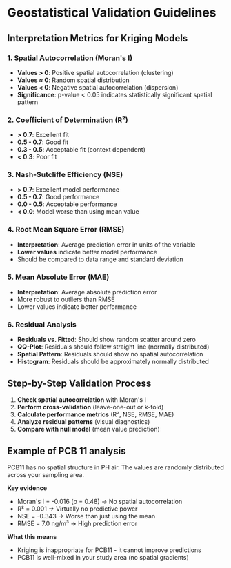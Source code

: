 # Geostatistical Validation Guidelines

## Interpretation Metrics for Kriging Models

### 1. Spatial Autocorrelation (Moran's I)
- **Values > 0**: Positive spatial autocorrelation (clustering)
- **Values ≈ 0**: Random spatial distribution  
- **Values < 0**: Negative spatial autocorrelation (dispersion)
- **Significance**: p-value < 0.05 indicates statistically significant spatial pattern

### 2. Coefficient of Determination (R²)
- **> 0.7**: Excellent fit
- **0.5 - 0.7**: Good fit
- **0.3 - 0.5**: Acceptable fit (context dependent)
- **< 0.3**: Poor fit

### 3. Nash-Sutcliffe Efficiency (NSE)
- **> 0.7**: Excellent model performance
- **0.5 - 0.7**: Good performance
- **0.0 - 0.5**: Acceptable performance
- **< 0.0**: Model worse than using mean value

### 4. Root Mean Square Error (RMSE)
- **Interpretation**: Average prediction error in units of the variable
- **Lower values** indicate better model performance
- Should be compared to data range and standard deviation

### 5. Mean Absolute Error (MAE) 
- **Interpretation**: Average absolute prediction error
- More robust to outliers than RMSE
- Lower values indicate better performance

### 6. Residual Analysis
- **Residuals vs. Fitted**: Should show random scatter around zero
- **QQ-Plot**: Residuals should follow straight line (normally distributed)
- **Spatial Pattern**: Residuals should show no spatial autocorrelation
- **Histogram**: Residuals should be approximately normally distributed

## Step-by-Step Validation Process

1. **Check spatial autocorrelation** with Moran's I
2. **Perform cross-validation** (leave-one-out or k-fold)
3. **Calculate performance metrics** (R², NSE, RMSE, MAE)
4. **Analyze residual patterns** (visual diagnostics)
5. **Compare with null model** (mean value prediction)

## Example of PCB 11 analysis
PCB11 has no spatial structure in PH air. The values are randomly distributed across your sampling area.

**Key evidence**

- Moran's I = -0.016 (p = 0.48) → No spatial autocorrelation
- R² = 0.001 → Virtually no predictive power
- NSE = -0.343 → Worse than just using the mean
- RMSE = 7.0 ng/m³ → High prediction error

**What this means**

- Kriging is inappropriate for PCB11 - it cannot improve predictions
- PCB11 is well-mixed in your study area (no spatial gradients)

